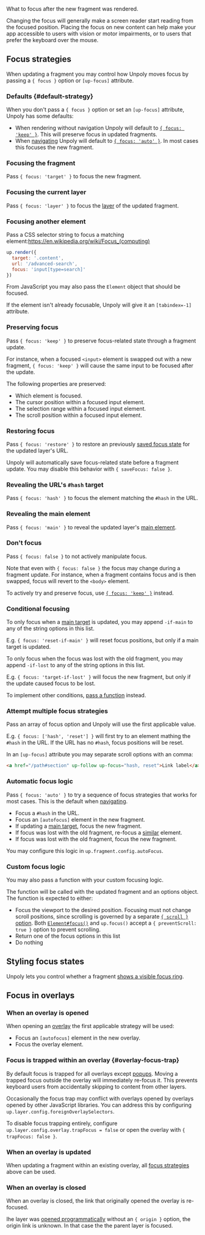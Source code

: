 What to focus after the new fragment was rendered.

Changing the focus will generally make a screen reader start reading from the focused position. Placing the focus on new content can help make your app accessible to users with vision or motor impairments, or to users that prefer the keyboard over the mouse.

Focus strategies
----------------

When updating a fragment you may control how Unpoly moves focus by passing a `{ focus }` option or `[up-focus]` attribute.

### Defaults {#default-strategy}

When you don't pass a `{ focus }` option or set an `[up-focus]` attribute, Unpoly has some defaults:

- When rendering without navigation Unpoly will default to [`{ focus: 'keep' }`](#preserving-focus). This will preserve focus in updated fragments. 
- When [navigating](https://unpoly.com/navigation) Unpoly will default to [`{ focus: 'auto' }`](#automatic-focus-logic). In most cases this focuses the new fragment.

### Focusing the fragment

Pass `{ focus: 'target' }` to focus the new fragment.

### Focusing the current layer

Pass `{ focus: 'layer' }` to focus the [layer](https://unpoly.com/up.layer) of the updated fragment.

### Focusing another element

Pass a CSS selector string to focus a matching element:https://en.wikipedia.org/wiki/Focus_(computing)

```js
up.render({
  target: '.content',
  url: '/advanced-search',
  focus: 'input[type=search]'
})
```

From JavaScript you may also pass the `Element` object that should be focused.

If the element isn't already focusable, Unpoly will give it an `[tabindex=-1]` attribute.

### Preserving focus

Pass `{ focus: 'keep' }` to preserve focus-related state through a fragment update.

For instance, when a focused `<input>` element is swapped out with a new fragment,
`{ focus: 'keep' }` will cause the same input to be focused after the update.  

The following properties are preserved:

- Which element is focused.
- The cursor position within a focused input element.
- The selection range within a focused input element.
- The scroll position within a focused input element.

### Restoring focus

Pass `{ focus: 'restore' }` to restore an previously [saved focus state](https://unpoly.com/up.viewport.saveFocus)
for the updated layer's URL.

Unpoly will automatically save focus-related state before a fragment update.
You may disable this behavior with `{ saveFocus: false }`.

### Revealing the URL's `#hash` target

Pass `{ focus: 'hash' }` to focus the element matching the `#hash` in the URL.

### Revealing the main element

Pass `{ focus: 'main' }` to reveal the updated layer's [main element](https://unpoly.com/up-main).

### Don't focus

Pass `{ focus: false }` to not actively manipulate focus.

Note that even with `{ focus: false }` the focus may change during a fragment update. For instance, when a fragment contains focus and is then swapped, focus will revert to the `<body>` element.

To actively try and preserve focus, use [`{ focus: 'keep' }`](https://unpoly.com/focus#preserving-focus) instead.

### Conditional focusing

To only focus when a [main target](https://unpoly.com/up-main) is updated, you may append `-if-main` to any of the string options in this list.

E.g. `{ focus: 'reset-if-main' }` will reset focus positions, but only if a main target is updated.

To only focus when the focus was lost with the old fragment, you may append `-if-lost` to any of the string options in this list.

E.g. `{ focus: 'target-if-lost' }` will focus the new fragment, but only if the update caused focus to be lost.

To implement other conditions, [pass a function](https://unpoly.com/focus#custom-focus-logic) instead.

### Attempt multiple focus strategies

Pass an array of focus option and Unpoly will use the first applicable value.

E.g. `{ focus: ['hash', 'reset'] }` will first try to an element mathing the `#hash` in the URL.
If the URL has no `#hash`, focus positions will be reset.

In an `[up-focus]` attribute you may separate scroll options with an comma:

```html
<a href="/path#section" up-follow up-focus="hash, reset">Link label</a>
```

### Automatic focus logic

Pass `{ focus: 'auto' }` to try a sequence of focus strategies that works for most cases.
This is the default when [navigating](https://unpoly.com/navigation).

- Focus a `#hash` in the URL.
- Focus an `[autofocus]` element in the new fragment.
- If updating a [main target](https://unpoly.com/up-main), focus the new fragment.
- If focus was lost with the old fragment, re-focus a [similar](https://unpoly.com/target-derivation) element.
- If focus was lost with the old fragment, focus the new fragment.

You may configure this logic in `up.fragment.config.autoFocus`.

### Custom focus logic

You may also pass a function with your custom focusing logic.

The function will be called with the updated fragment and an options object.
The function is expected to either:

- Focus the viewport to the desired position. Focusing must not change
  scroll positions, since scrolling is governed by a separate [`{ scroll }` option](https://unpoly.com/scrolling).
  Both [`Element#focus()`](https://developer.mozilla.org/en-US/docs/Web/API/HTMLElement/focus) and `up.focus()`
  accept a `{ preventScroll: true }` option to prevent scrolling.
- Return one of the focus options in this list
- Do nothing


Styling focus states
--------------------

Unpoly lets you control whether a fragment [shows a visible focus ring](https://unpoly.com/focus-visibility).


Focus in overlays
-----------------

### When an overlay is opened

When opening an [overlay](https://unpoly.com/up.layer) the first applicable strategy will be used:

- Focus an `[autofocus]` element in the new overlay.
- Focus the overlay element.


### Focus is trapped within an overlay {#overlay-focus-trap}

By default focus is trapped for all overlays except [popups](https://unpoly.com/layer-terminology#available-modes).
Moving a trapped focus outside the overlay will immediately re-focus it. This prevents keyboard users from accidentally skipping to content from other layers.

Occasionally the focus trap may conflict with overlays opened by overlays opened by other JavaScript libraries. You can address this by configuring `up.layer.config.foreignOverlaySelectors`.

To disable focus trapping entirely, configure `up.layer.config.overlay.trapFocus = false` or open the overlay with `{ trapFocus: false }`.


### When an overlay is updated

When updating a fragment within an existing overlay, all [focus strategies](https://unpoly.com/focus#focus-strategies) above can be used. 


### When an overlay is closed

When an overlay is closed, the link that originally opened the overlay is re-focused.

Ihe layer was [opened programmatically](https://unpoly.com/up.layer.open) without an `{ origin }` option, the origin link is unknown. In that case the the parent layer is focused.
